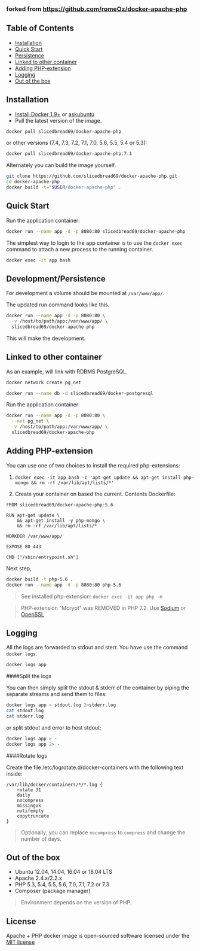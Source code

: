 ### forked from https://github.com/romeOz/docker-apache-php

Table of Contents
-------------------

 * [Installation](#installation)
 * [Quick Start](#quick-start)
 * [Persistence](#developmentpersistence)
 * [Linked to other container](#linked-to-other-container)
 * [Adding PHP-extension](#adding-php-extension) 
 * [Logging](#logging)
 * [Out of the box](#out-of-the-box)

Installation
-------------------

 * [Install Docker 1.9+](https://docs.docker.com/installation/) or [askubuntu](http://askubuntu.com/a/473720)
 * Pull the latest version of the image.
 
```bash
docker pull slicedbread69/docker-apache-php
```

or other versions (7.4, 7.3, 7.2, 7.1, 7.0, 5.6, 5.5, 5.4 or 5.3):

```bash
docker pull slicedbread69/docker-apache-php:7.1
```

Alternately you can build the image yourself.

```bash
git clone https://github.com/slicedbread69/docker-apache-php.git
cd docker-apache-php
docker build -t="$USER/docker-apache-php" .
```

Quick Start
-------------------

Run the application container:

```bash
docker run --name app -d -p 8080:80 slicedbread69/docker-apache-php
```

The simplest way to login to the app container is to use the `docker exec` command to attach a new process to the running container.

```bash
docker exec -it app bash
```

Development/Persistence
-------------------

For development a volume should be mounted at `/var/www/app/`.

The updated run command looks like this.

```bash
docker run --name app -d -p 8080:80 \
  -v /host/to/path/app:/var/www/app/ \
  slicedbread69/docker-apache-php
```

This will make the development.

Linked to other container
-------------------

As an example, will link with RDBMS PostgreSQL. 

```bash
docker network create pg_net

docker run --name db -d slicedbread69/docker-postgresql
```

Run the application container:

```bash
docker run --name app -d -p 8080:80 \
  --net pg_net \
  -v /host/to/path/app:/var/www/app/ \
  slicedbread69/docker-apache-php
```

Adding PHP-extension
-------------------

You can use one of two choices to install the required php-extensions:

1. `docker exec -it app bash -c 'apt-get update && apt-get install php-mongo && rm -rf /var/lib/apt/lists/*'`

2. Create your container on based the current. Сontents Dockerfile:

```
FROM slicedbread69/docker-apache-php:5.6

RUN apt-get update \
    && apt-get install -y php-mongo \
    && rm -rf /var/lib/apt/lists/* 

WORKDIR /var/www/app/

EXPOSE 80 443

CMD ["/sbin/entrypoint.sh"]
```

Next step,

```bash
docker build -t php-5.6 .
docker run --name app -d -p 8080:80 php-5.6
```

>See installed php-extension: `docker exec -it app php -m`

>PHP-extension "Mcrypt" was REMOVED in PHP 7.2. Use [Sodium](http://php.net/manual/en/book.sodium.php) or [OpenSSL](http://php.net/manual/en/book.openssl.php)

Logging
-------------------

All the logs are forwarded to stdout and sterr. You have use the command `docker logs`.

```bash
docker logs app
```

####Split the logs

You can then simply split the stdout & stderr of the container by piping the separate streams and send them to files:

```bash
docker logs app > stdout.log 2>stderr.log
cat stdout.log
cat stderr.log
```

or split stdout and error to host stdout:

```bash
docker logs app > -
docker logs app 2> -
```

####Rotate logs

Create the file /etc/logrotate.d/docker-containers with the following text inside:

```
/var/lib/docker/containers/*/*.log {
    rotate 31
    daily
    nocompress
    missingok
    notifempty
    copytruncate
}
```
> Optionally, you can replace `nocompress` to `compress` and change the number of days.

Out of the box
-------------------
 * Ubuntu 12.04, 14.04, 16.04 or 18.04 LTS
 * Apache 2.4.x/2.2.x
 * PHP 5.3, 5.4, 5.5, 5.6, 7.0, 7.1, 7.2 or 7.3
 * Composer (package manager)

>Environment depends on the version of PHP.

License
-------------------

Apache + PHP docker image is open-sourced software licensed under the [MIT license](http://opensource.org/licenses/MIT)